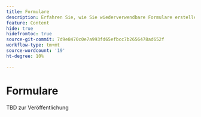```yaml
---
title: Formulare
description: Erfahren Sie, wie Sie wiederverwendbare Formulare erstellen, die Sie in Ihre Landingpages aufnehmen können.
feature: Content
hide: true
hidefromtoc: true
source-git-commit: 7d9e8470c0e7a993fd65efbcc7b2656478ad652f
workflow-type: tm+mt
source-wordcount: '19'
ht-degree: 10%

---
```


# Formulare

TBD zur Veröffentlichung
